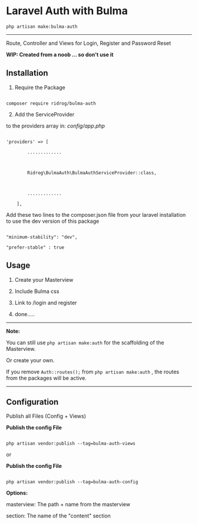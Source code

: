# Laravel Auth with Bulma```php artisan make:bulma-auth```------------------------------------------Route, Controller and Views for Login, Register and Password Reset**WIP: Created from a noob ... so don't use it**## Installation1. Require the Package```composer require ridrog/bulma-auth```2. Add the ServiceProvider  to the providers array in: _config/app.php_```'providers' => [        .............        Ridrog\BulmaAuth\BulmaAuthServiceProvider::class,        .............    ],```Add these two lines to the composer.json file from your laravel installation to use the dev version of this package```"minimum-stability": "dev","prefer-stable" : true```## Usage1. Create your Masterview2. Include Bulma css3. Link to /login and register  4. done.....    ----------------------------  **Note:**You can still use ```php artisan make:auth``` for the scaffolding of the Masterview.Or create your own.If you remove ```Auth::routes();``` from ```php artisan make:auth``` , the routes from the packages will be active.---------------------------------------------## ConfigurationPublish all Files (Config + Views)**Publish the config File**```php artisan vendor:publish --tag=bulma-auth-views```or **Publish the config File**```php artisan vendor:publish --tag=bulma-auth-config```**Options:**masterview: The path + name from the masterview section: The name of the "content" section
